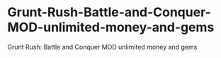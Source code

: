 # Grunt-Rush-Battle-and-Conquer-MOD-unlimited-money-and-gems
Grunt Rush: Battle and Conquer MOD unlimited money and gems
